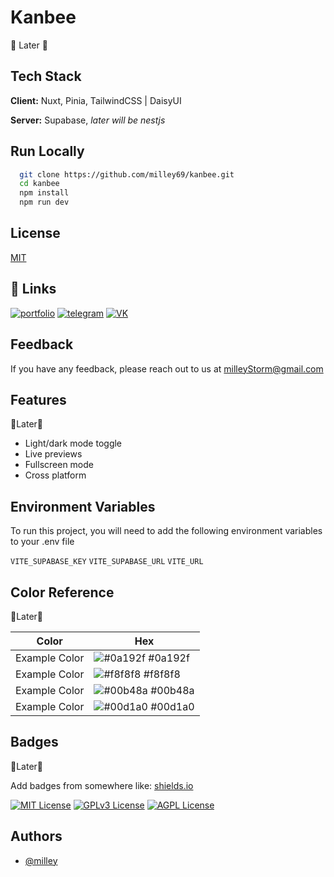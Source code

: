 # Kanbee

🚧 Later 🚧

## Tech Stack

**Client:** Nuxt, Pinia, TailwindCSS | DaisyUI

**Server:** Supabase, _later will be nestjs_

## Run Locally

```bash
  git clone https://github.com/milley69/kanbee.git
  cd kanbee
  npm install
  npm run dev
```

## License

[MIT](https://github.com/milley69/kanbee/blob/master/license.md)

## 🔗 Links

[![portfolio](https://img.shields.io/badge/my_portfolio-000?style=for-the-badge&logo=ko-fi&logoColor=white)](https://milley.uno/)
[![telegram](https://img.shields.io/badge/telegram-0088cc?style=for-the-badge&logo=telegram&logoColor=white)](https://telegram.me/milleyz)
[![VK](https://img.shields.io/badge/VK-4C75A3?style=for-the-badge&logo=vk&logoColor=white)](https://vk.com/milleyz)

## Feedback

If you have any feedback, please reach out to us at milleyStorm@gmail.com

## Features

🚧Later🚧

- Light/dark mode toggle
- Live previews
- Fullscreen mode
- Cross platform

## Environment Variables

To run this project, you will need to add the following environment variables to your .env file

`VITE_SUPABASE_KEY` `VITE_SUPABASE_URL` `VITE_URL`

## Color Reference

🚧Later🚧

| Color         | Hex                                                              |
| ------------- | ---------------------------------------------------------------- |
| Example Color | ![#0a192f](https://via.placeholder.com/10/0a192f?text=+) #0a192f |
| Example Color | ![#f8f8f8](https://via.placeholder.com/10/f8f8f8?text=+) #f8f8f8 |
| Example Color | ![#00b48a](https://via.placeholder.com/10/00b48a?text=+) #00b48a |
| Example Color | ![#00d1a0](https://via.placeholder.com/10/00b48a?text=+) #00d1a0 |

## Badges

🚧Later🚧

Add badges from somewhere like: [shields.io](https://shields.io/)

[![MIT License](https://img.shields.io/badge/License-MIT-green.svg)](https://choosealicense.com/licenses/mit/)
[![GPLv3 License](https://img.shields.io/badge/License-GPL%20v3-yellow.svg)](https://opensource.org/licenses/)
[![AGPL License](https://img.shields.io/badge/license-AGPL-blue.svg)](http://www.gnu.org/licenses/agpl-3.0)

## Authors

- [@milley](https://www.github.com/milley69)
